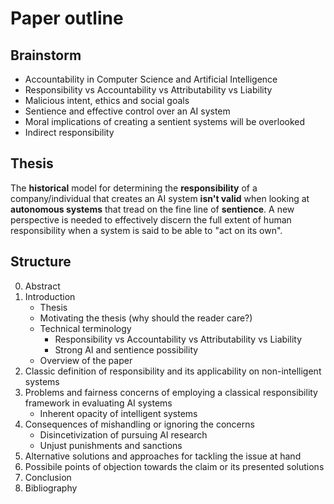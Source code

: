 # Paper outline

## Brainstorm

- Accountability in Computer Science and Artificial Intelligence
- Responsibility vs Accountability vs Attributability vs Liability
- Malicious intent, ethics and social goals
- Sentience and effective control over an AI system
- Moral implications of creating a sentient systems will be overlooked
- Indirect responsibility

## Thesis

The **historical** model for determining the **responsibility** of a company/individual that creates an AI system **isn't valid** when looking at **autonomous systems** that tread on the fine line of **sentience**.
A new perspective is needed to effectively discern the full extent of human responsibility when a system is said to be able to "act on its own".

## Structure

0. Abstract
1. Introduction
    - Thesis
    - Motivating the thesis (why should the reader care?)
    - Technical terminology
        - Responsibility vs Accountability vs Attributability vs Liability
        - Strong AI and sentience possibility
    - Overview of the paper
2. Classic definition of responsibility and its applicability on non-intelligent systems
3. Problems and fairness concerns of employing a classical responsibility framework in evaluating AI systems
    - Inherent opacity of intelligent systems
4. Consequences of mishandling or ignoring the concerns
    - Disincetivization of pursuing AI research
    - Unjust punishments and sanctions
5. Alternative solutions and approaches for tackling the issue at hand
6. Possibile points of objection towards the claim or its presented solutions
7. Conclusion
8. Bibliography